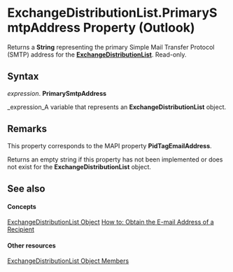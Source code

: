 
# ExchangeDistributionList.PrimarySmtpAddress Property (Outlook)

Returns a  **String** representing the primary Simple Mail Transfer Protocol (SMTP) address for the **[ExchangeDistributionList](2830dfba-6c0a-a81f-6b98-92ac2aafb59d.md)**. Read-only.


## Syntax

 _expression_. **PrimarySmtpAddress**

 _expression_A variable that represents an  **ExchangeDistributionList** object.


## Remarks

This property corresponds to the MAPI property  **PidTagEmailAddress**.

Returns an empty string if this property has not been implemented or does not exist for the  **ExchangeDistributionList** object.


## See also


#### Concepts


 [ExchangeDistributionList Object](2830dfba-6c0a-a81f-6b98-92ac2aafb59d.md)
 [How to: Obtain the E-mail Address of a Recipient](b645c227-a7d2-2861-3bf7-4190a19abe81.md)
#### Other resources


 [ExchangeDistributionList Object Members](89105487-3e5b-ee8b-02e0-33ad42bd2fbe.md)
